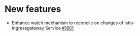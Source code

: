 # New features

- Enhance watch mechanism to reconcile on changes of istio-ingressgateway Service [#1801](https://github.com/kyma-project/api-gateway/pull/1801)

